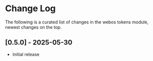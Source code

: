 # Change Log

The following is a curated list of changes in the webos tokens module, newest changes on the top.

## [0.5.0] - 2025-05-30

- Initial release
